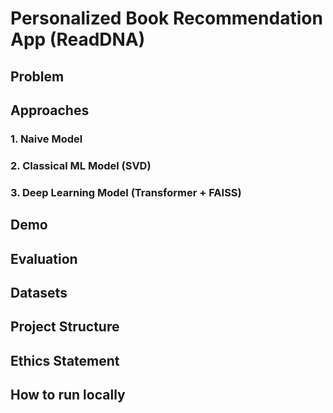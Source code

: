 # Personalized Book Recommendation App (ReadDNA)

## Problem

## Approaches

### 1. Naive Model

### 2. Classical ML Model (SVD)

### 3. Deep Learning Model (Transformer + FAISS)


## Demo


## Evaluation

## Datasets

## Project Structure

## Ethics Statement

## How to run locally

